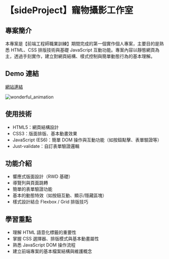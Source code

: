 # 【sideProject】寵物攝影工作室

## 專案簡介

本專案是【前端工程師職業訓練】期間完成的第一個實作個人專案，主要目的是熟悉 HTML、CSS 排版技術與基礎 JavaScript 互動功能。專案內容以靜態網頁為主，透過手刻實作，建立對網頁結構、樣式控制與簡單動態行為的基本理解。

## Demo 連結

<a href="https://chinyishan.github.io/wonderful/#" target="_blank">網站連結</a>

![wonderful_animation](https://github.com/user-attachments/assets/db75731a-ba5e-45a2-a64e-15effaa79605)

## 使用技術

- HTML5：網頁結構設計
- CSS3：版面排版、基本動畫效果
- JavaScript (ES6)：簡單 DOM 操作與互動功能（如按鈕點擊、表單驗證等）
- Just-validate：自訂表單驗證邏輯

## 功能介紹

- 響應式版面設計（RWD 基礎）
- 導覽列與頁面跳轉
- 簡單的表單驗證功能
- 基本的動態特效（如按鈕互動、顯示/隱藏區塊）
- 樣式設計結合 Flexbox / Grid 排版技巧

## 學習重點

- 理解 HTML 語意化標籤的重要性
- 掌握 CSS 選擇器、排版模式與基本動畫屬性
- 熟悉 JavaScript DOM 操作流程
- 建立前端專案的基本檔案結構與維護概念
